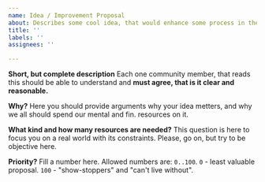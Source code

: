 ```yaml
---
name: Idea / Improvement Proposal
about: Describes some cool idea, that would enhance some process in the company.
title: ''
labels: ''
assignees: ''

---
```


**Short, but complete description**
Each one community member, that reads this should be able to understand and **must agree, that is it clear and reasonable.**

**Why?**
Here you should provide arguments why your idea metters, and why we all should spend our mental and fin. resources on it.

**What kind and how many resources are needed?**
This question is here to focus you on a real world with its constraints. Please, go on, but try to be objective here.

**Priority?**
Fill a number here. Allowed numbers are: `0..100`. `0` - least valuable proposal. `100` - "show-stoppers" and "can't live without".
